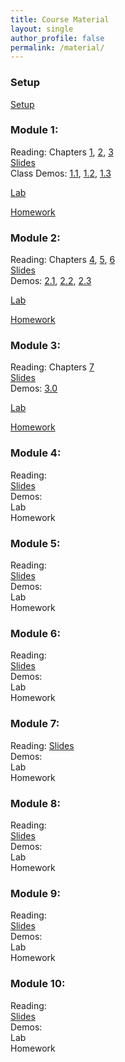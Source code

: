 ```yaml
---
title: Course Material
layout: single
author_profile: false
permalink: /material/
---
```


### Setup

[Setup](http://datahub2.cs.umass.edu/hub/user-redirect/git-pull?repo=https%3A%2F%2Fgithub.com%2Fumass-data-science%2Fcurrent-CS108&urlpath=tree%2Fcurrent-CS108%2Fmodules%2Fmodule+1%2FSetup_Modules.ipynb&branch=master)

### Module 1:
Reading: Chapters [1](https://umass-data-science.github.io/190fwebsite/textbook/01/what-is-data-science/), [2](https://umass-data-science.github.io/190fwebsite/textbook/02/causality-and-experiments/), [3](https://umass-data-science.github.io/190fwebsite/textbook/03/programming-in-python/)  
[Slides](https://github.com/umass-data-science/current-CS108/raw/master/modules/module%201/module%201.pptx)  
Class Demos: [1.1](http://datahub2.cs.umass.edu/hub/user-redirect/git-pull?repo=https%3A%2F%2Fgithub.com%2Fumass-data-science%2Fcurrent-CS108&urlpath=tree%2Fcurrent-CS108%2Fmodules%2Fmodule+1%2F1.1.ipynb&branch=master), [1.2](http://datahub2.cs.umass.edu/hub/user-redirect/git-pull?repo=https%3A%2F%2Fgithub.com%2Fumass-data-science%2Fcurrent-CS108&urlpath=tree%2Fcurrent-CS108%2Fmodules%2Fmodule+1%2F1.2.ipynb&branch=master), [1.3](http://datahub2.cs.umass.edu/hub/user-redirect/git-pull?repo=https%3A%2F%2Fgithub.com%2Fumass-data-science%2Fcurrent-CS108&urlpath=tree%2Fcurrent-CS108%2Fmodules%2Fmodule+1%2F1.3.ipynb&branch=master)  

[Lab](http://datahub2.cs.umass.edu/hub/user-redirect/git-pull?repo=https%3A%2F%2Fgithub.com%2Fumass-data-science%2Fcurrent-CS108&urlpath=tree%2Fcurrent-CS108%2Fmodules%2Fmodule+1%2Flab01%2Flab01.ipynb&branch=master)  

[Homework](http://datahub2.cs.umass.edu/hub/user-redirect/git-pull?repo=https%3A%2F%2Fgithub.com%2Fumass-data-science%2Fcurrent-CS108&urlpath=tree%2Fcurrent-CS108%2Fmodules%2Fmodule+1%2Fhw01%2Fhw01.ipynb&branch=master)  

### Module 2:
Reading: Chapters [4](https://umass-data-science.github.io/190fwebsite/textbook/04/data-types/), [5](https://umass-data-science.github.io/190fwebsite/textbook/05/sequences/), [6](https://umass-data-science.github.io/190fwebsite/textbook/06/tables/)  
[Slides](https://github.com/umass-data-science/current-CS108/raw/master/modules/module%202/module%202.pptx)  
Demos: [2.1](http://datahub2.cs.umass.edu/hub/user-redirect/git-pull?repo=https%3A%2F%2Fgithub.com%2Fumass-data-science%2Fcurrent-CS108&urlpath=tree%2Fcurrent-CS108%2Fmodules%2Fmodule+2%2F2.1.ipynb&branch=master), [2.2](http://datahub2.cs.umass.edu/hub/user-redirect/git-pull?repo=https%3A%2F%2Fgithub.com%2Fumass-data-science%2Fcurrent-CS108&urlpath=tree%2Fcurrent-CS108%2Fmodules%2Fmodule+2%2F2.2.ipynb&branch=master), [2.3](http://datahub2.cs.umass.edu/hub/user-redirect/git-pull?repo=https%3A%2F%2Fgithub.com%2Fumass-data-science%2Fcurrent-CS108&urlpath=tree%2Fcurrent-CS108%2Fmodules%2Fmodule+2%2F2.3.ipynb&branch=master)

[Lab](http://datahub2.cs.umass.edu/hub/user-redirect/git-pull?repo=https%3A%2F%2Fgithub.com%2Fumass-data-science%2Fcurrent-CS108&urlpath=tree%2Fcurrent-CS108%2Fmodules%2Fmodule+2%2Flab02%2FLab02.ipynb&branch=master)  

[Homework](http://datahub2.cs.umass.edu/hub/user-redirect/git-pull?repo=https%3A%2F%2Fgithub.com%2Fumass-data-science%2Fcurrent-CS108&urlpath=tree%2Fcurrent-CS108%2Fmodules%2Fmodule+2%2Fhw02%2Fhw02.ipynb&branch=master)

### Module 3:
Reading:  Chapters [7](https://umass-data-science.github.io/190fwebsite/textbook/07/data-types/)  
[Slides](https://github.com/umass-data-science/current-CS108/raw/master/modules/module%203/module%203.pptx)  
Demos:  [3.0](http://datahub2.cs.umass.edu/hub/user-redirect/git-pull?repo=https%3A%2F%2Fgithub.com%2Fumass-data-science%2Fcurrent-CS108&urlpath=tree%2Fcurrent-CS108%2Fmodules%2Fmodule+3%2F3.0.ipynb&branch=master)

[Lab](http://datahub2.cs.umass.edu/hub/user-redirect/git-pull?repo=https%3A%2F%2Fgithub.com%2Fumass-data-science%2Fcurrent-CS108&urlpath=tree%2Fcurrent-CS108%2Fmodules%2Fmodule+3%2Flab03%2Flab03.ipynb&branch=master)  

[Homework](http://datahub2.cs.umass.edu/hub/user-redirect/git-pull?repo=https%3A%2F%2Fgithub.com%2Fumass-data-science%2Fcurrent-CS108&urlpath=tree%2Fcurrent-CS108%2Fmodules%2Fmodule+3%2Fhw03%2Fhw03.ipynb&branch=master) 

### Module 4:
Reading:  
[Slides](https://github.com/umass-data-science/current-CS108/raw/master/modules/module%204/module%204.pptx)  
Demos:  
Lab  
Homework

### Module 5:
Reading:  
[Slides](https://github.com/umass-data-science/current-CS108/raw/master/modules/module%205/module%205.pptx)  
Demos:  
Lab  
Homework

### Module 6:
Reading:  
[Slides](https://github.com/umass-data-science/current-CS108/raw/master/modules/module%206/module%206.pptx)  
Demos:  
Lab  
Homework

### Module 7:
Reading: 
[Slides](https://github.com/umass-data-science/current-CS108/raw/master/modules/module%207/module%207.pptx)  
Demos:  
Lab  
Homework

### Module 8:
Reading:  
[Slides](https://github.com/umass-data-science/current-CS108/raw/master/modules/module%208/module%208.pptx)  
Demos:   
Lab  
Homework

### Module 9:
Reading:  
[Slides](https://github.com/umass-data-science/current-CS108/raw/master/modules/module%209/module%209.pptx)  
Demos:  
Lab  
Homework

### Module 10:
Reading:  
[Slides](https://github.com/umass-data-science/current-CS108/raw/master/modules/module%2010/module%2010.pptx)  
Demos:  
Lab  
Homework





